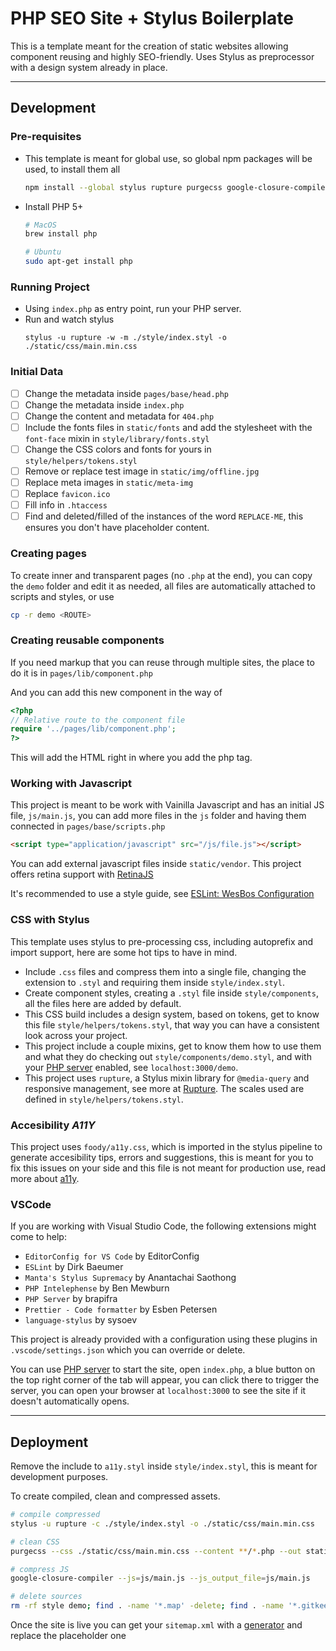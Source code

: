 # PHP SEO Site + Stylus Boilerplate

This is a template meant for the creation of static websites allowing component reusing and highly SEO-friendly. Uses Stylus as preprocessor with a design system already in place.

---

## Development

### Pre-requisites

-   This template is meant for global use, so global npm packages will be used, to install them all
    ```sh
    npm install --global stylus rupture purgecss google-closure-compiler
    ```
-   Install PHP 5+

    ```sh
    # MacOS
    brew install php

    # Ubuntu
    sudo apt-get install php
    ```

### Running Project

-   Using `index.php` as entry point, run your PHP server.
-   Run and watch stylus
    ```
    stylus -u rupture -w -m ./style/index.styl -o ./static/css/main.min.css
    ```

### Initial Data

-   [ ] Change the metadata inside `pages/base/head.php`
-   [ ] Change the metadata inside `index.php`
-   [ ] Change the content and metadata for `404.php`
-   [ ] Include the fonts files in `static/fonts` and add the stylesheet with the `font-face` mixin in `style/library/fonts.styl`
-   [ ] Change the CSS colors and fonts for yours in `style/helpers/tokens.styl`
-   [ ] Remove or replace test image in `static/img/offline.jpg`
-   [ ] Replace meta images in `static/meta-img`
-   [ ] Replace `favicon.ico`
-   [ ] Fill info in `.htaccess`
-   [ ] Find and deleted/filled of the instances of the word `REPLACE-ME`, this ensures you don't have placeholder content.

### Creating pages

To create inner and transparent pages (no `.php` at the end), you can copy the `demo` folder and edit it as needed, all files are automatically attached to scripts and styles, or use

```sh
cp -r demo <ROUTE>
```

### Creating reusable components

If you need markup that you can reuse through multiple sites, the place to do it is in `pages/lib/component.php`

And you can add this new component in the way of

```php
<?php
// Relative route to the component file
require '../pages/lib/component.php';
?>
```

This will add the HTML right in where you add the php tag.

### Working with Javascript

This project is meant to be work with Vainilla Javascript and has an initial JS file, `js/main.js`, you can add more files in the `js` folder and having them connected in `pages/base/scripts.php`

```html
<script type="application/javascript" src="/js/file.js"></script>
```

You can add external javascript files inside `static/vendor`. This project offers retina support with [RetinaJS](http://imulus.github.io/retinajs/)

It's recommended to use a style guide, see [ESLint: WesBos Configuration](https://github.com/wesbos/eslint-config-wesbos)

### CSS with Stylus

This template uses stylus to pre-processing css, including autoprefix and import support, here are some hot tips to have in mind.

-   Include `.css` files and compress them into a single file, changing the extension to `.styl` and requiring them inside `style/index.styl`.
-   Create component styles, creating a `.styl` file inside `style/components`, all the files here are added by default.
-   This CSS build includes a design system, based on tokens, get to know this file `style/helpers/tokens.styl`, that way you can have a consistent look across your project.
-   This project include a couple mixins, get to know them how to use them and what they do checking out `style/components/demo.styl`, and with your [PHP server](https://marketplace.visualstudio.com/items?itemName=brapifra.phpserver) enabled, see `localhost:3000/demo`.
-   This project uses `rupture`, a Stylus mixin library for `@media-query` and responsive management, see more at [Rupture](https://jescalan.github.io/rupture/). The scales used are defined in `style/helpers/tokens.styl`.

### Accesibility _A11Y_

This project uses `foody/a11y.css`, which is imported in the stylus pipeline to generate accesibility tips, errors and suggestions, this is meant for you to fix this issues on your side and this file is not meant for production use, read more about [a11y](https://ffoodd.github.io/a11y.css/index.html).

### VSCode

If you are working with Visual Studio Code, the following extensions might come to help:

-   `EditorConfig for VS Code` by EditorConfig
-   `ESLint` by Dirk Baeumer
-   `Manta's Stylus Supremacy` by Anantachai Saothong
-   `PHP Intelephense` by Ben Mewburn
-   `PHP Server` by brapifra
-   `Prettier - Code formatter` by Esben Petersen
-   `language-stylus` by sysoev

This project is already provided with a configuration using these plugins in `.vscode/settings.json` which you can override or delete.

You can use [PHP server](https://marketplace.visualstudio.com/items?itemName=brapifra.phpserver) to start the site, open `index.php`, a blue button on the top right corner of the tab will appear, you can click there to trigger the server, you can open your browser at `localhost:3000` to see the site if it doesn't automatically opens.

---

## Deployment

Remove the include to `a11y.styl` inside `style/index.styl`, this is meant for development purposes.

To create compiled, clean and compressed assets.

```sh
# compile compressed
stylus -u rupture -c ./style/index.styl -o ./static/css/main.min.css

# clean CSS
purgecss --css ./static/css/main.min.css --content **/*.php --out static/css

# compress JS
google-closure-compiler --js=js/main.js --js_output_file=js/main.js

# delete sources
rm -rf style demo; find . -name '*.map' -delete; find . -name '*.gitkeep' -delete; rm .editorconfig .prettierignore .prettierrc
```

Once the site is live you can get your `sitemap.xml` with a [generator](https://www.xml-sitemaps.com/) and replace the placeholder one

